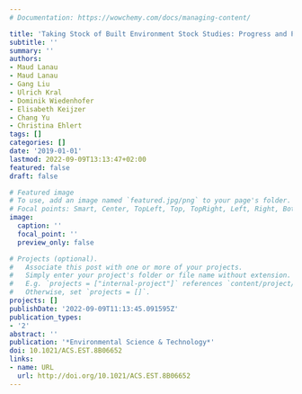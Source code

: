 ```yaml
---
# Documentation: https://wowchemy.com/docs/managing-content/

title: 'Taking Stock of Built Environment Stock Studies: Progress and Prospects'
subtitle: ''
summary: ''
authors:
- Maud Lanau
- Maud Lanau
- Gang Liu
- Ulrich Kral
- Dominik Wiedenhofer
- Elisabeth Keijzer
- Chang Yu
- Christina Ehlert
tags: []
categories: []
date: '2019-01-01'
lastmod: 2022-09-09T13:13:47+02:00
featured: false
draft: false

# Featured image
# To use, add an image named `featured.jpg/png` to your page's folder.
# Focal points: Smart, Center, TopLeft, Top, TopRight, Left, Right, BottomLeft, Bottom, BottomRight.
image:
  caption: ''
  focal_point: ''
  preview_only: false

# Projects (optional).
#   Associate this post with one or more of your projects.
#   Simply enter your project's folder or file name without extension.
#   E.g. `projects = ["internal-project"]` references `content/project/deep-learning/index.md`.
#   Otherwise, set `projects = []`.
projects: []
publishDate: '2022-09-09T11:13:45.091595Z'
publication_types:
- '2'
abstract: ''
publication: '*Environmental Science & Technology*'
doi: 10.1021/ACS.EST.8B06652
links:
- name: URL
  url: http://doi.org/10.1021/ACS.EST.8B06652
---
```

